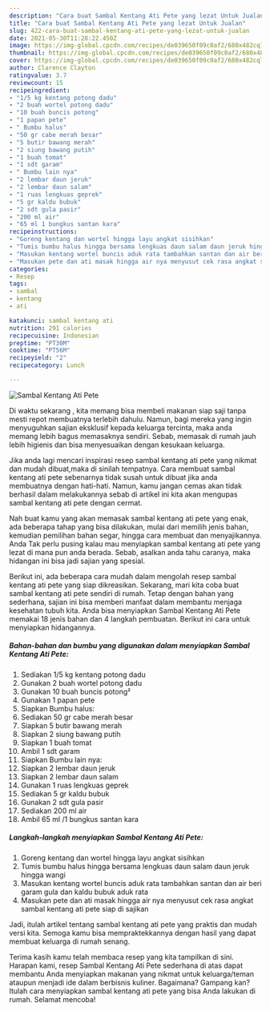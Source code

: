 ```yaml
---
description: "Cara buat Sambal Kentang Ati Pete yang lezat Untuk Jualan"
title: "Cara buat Sambal Kentang Ati Pete yang lezat Untuk Jualan"
slug: 422-cara-buat-sambal-kentang-ati-pete-yang-lezat-untuk-jualan
date: 2021-05-30T11:28:22.450Z
image: https://img-global.cpcdn.com/recipes/de039650f09c0af2/680x482cq70/sambal-kentang-ati-pete-foto-resep-utama.jpg
thumbnail: https://img-global.cpcdn.com/recipes/de039650f09c0af2/680x482cq70/sambal-kentang-ati-pete-foto-resep-utama.jpg
cover: https://img-global.cpcdn.com/recipes/de039650f09c0af2/680x482cq70/sambal-kentang-ati-pete-foto-resep-utama.jpg
author: Clarence Clayton
ratingvalue: 3.7
reviewcount: 15
recipeingredient:
- "1/5 kg kentang potong dadu"
- "2 buah wortel potong dadu"
- "10 buah buncis potong"
- "1 papan pete"
- " Bumbu halus"
- "50 gr cabe merah besar"
- "5 butir bawang merah"
- "2 siung bawang putih"
- "1 buah tomat"
- "1 sdt garam"
- " Bumbu lain nya"
- "2 lembar daun jeruk"
- "2 lembar daun salam"
- "1 ruas lengkuas geprek"
- "5 gr kaldu bubuk"
- "2 sdt gula pasir"
- "200 ml air"
- "65 ml 1 bungkus santan kara"
recipeinstructions:
- "Goreng kentang dan wortel hingga layu angkat sisihkan"
- "Tumis bumbu halus hingga bersama lengkuas daun salam daun jeruk hingga wangi"
- "Masukan kentang wortel buncis aduk rata tambahkan santan dan air beri garam gula dan kaldu bubuk aduk rata"
- "Masukan pete dan ati masak hingga air nya menyusut cek rasa angkat sambal kentang ati pete siap di sajikan"
categories:
- Resep
tags:
- sambal
- kentang
- ati

katakunci: sambal kentang ati 
nutrition: 291 calories
recipecuisine: Indonesian
preptime: "PT30M"
cooktime: "PT56M"
recipeyield: "2"
recipecategory: Lunch

---
```



![Sambal Kentang Ati Pete](https://img-global.cpcdn.com/recipes/de039650f09c0af2/680x482cq70/sambal-kentang-ati-pete-foto-resep-utama.jpg)

Di waktu  sekarang , kita memang bisa membeli makanan siap saji tanpa mesti repot membuatnya terlebih dahulu. Namun, bagi mereka yang ingin menyuguhkan sajian eksklusif kepada keluarga tercinta, maka anda memang lebih bagus memasaknya sendiri. Sebab, memasak di rumah jauh lebih higienis dan bisa menyesuaikan dengan kesukaan keluarga.

Jika anda lagi mencari inspirasi resep sambal kentang ati pete yang nikmat dan mudah dibuat,maka di sinilah tempatnya. Cara membuat sambal kentang ati pete  sebenarnya tidak susah untuk dibuat jika anda membuatnya dengan hati-hati. Namun, kamu jangan cemas akan tidak berhasil dalam melakukannya 
sebab di artikel ini kita akan mengupas sambal kentang ati pete dengan cermat.  



Nah buat kamu yang akan memasak sambal kentang ati pete yang enak, ada beberapa tahap yang bisa dilakukan, mulai dari memilih jenis bahan, kemudian pemilihan bahan segar, hingga cara membuat dan menyajikannya. Anda Tak perlu pusing kalau mau menyiapkan sambal kentang ati pete yang lezat di mana pun anda berada. Sebab, asalkan anda  tahu caranya, maka hidangan ini bisa jadi sajian yang spesial.

Berikut ini, ada beberapa cara mudah dalam mengolah resep sambal kentang ati pete yang siap dikreasikan. Sekarang, mari kita coba buat sambal kentang ati pete sendiri di rumah. Tetap dengan bahan yang sederhana, sajian ini bisa memberi manfaat dalam membantu menjaga kesehatan tubuh kita. Anda bisa menyiapkan Sambal Kentang Ati Pete memakai 18 jenis bahan dan 4 langkah pembuatan. Berikut ini cara untuk menyiapkan hidangannya.

<!--inarticleads1-->

##### Bahan-bahan dan bumbu yang digunakan dalam menyiapkan Sambal Kentang Ati Pete:

1. Sediakan 1/5 kg kentang potong dadu
1. Gunakan 2 buah wortel potong dadu
1. Gunakan 10 buah buncis potong²
1. Gunakan 1 papan pete
1. Siapkan  Bumbu halus:
1. Sediakan 50 gr cabe merah besar
1. Siapkan 5 butir bawang merah
1. Siapkan 2 siung bawang putih
1. Siapkan 1 buah tomat
1. Ambil 1 sdt garam
1. Siapkan  Bumbu lain nya:
1. Siapkan 2 lembar daun jeruk
1. Siapkan 2 lembar daun salam
1. Gunakan 1 ruas lengkuas geprek
1. Sediakan 5 gr kaldu bubuk
1. Gunakan 2 sdt gula pasir
1. Sediakan 200 ml air
1. Ambil 65 ml /1 bungkus santan kara




<!--inarticleads2-->

##### Langkah-langkah menyiapkan Sambal Kentang Ati Pete:

1. Goreng kentang dan wortel hingga layu angkat sisihkan
1. Tumis bumbu halus hingga bersama lengkuas daun salam daun jeruk hingga wangi
1. Masukan kentang wortel buncis aduk rata tambahkan santan dan air beri garam gula dan kaldu bubuk aduk rata
1. Masukan pete dan ati masak hingga air nya menyusut cek rasa angkat sambal kentang ati pete siap di sajikan




Jadi, itulah artikel tentang  sambal kentang ati pete  yang praktis dan mudah versi kita. Semoga kamu bisa mempraktekkannya dengan hasil yang dapat membuat keluarga di rumah senang. 

Terima kasih kamu telah membaca resep yang kita tampilkan di sini. Harapan kami, resep  Sambal Kentang Ati Pete sederhana di atas dapat membantu Anda menyiapkan makanan yang nikmat untuk keluarga/teman ataupun menjadi ide dalam berbisnis kuliner. Bagaimana? Gampang kan? Itulah cara menyiapkan sambal kentang ati pete yang bisa Anda lakukan di rumah. Selamat mencoba!


